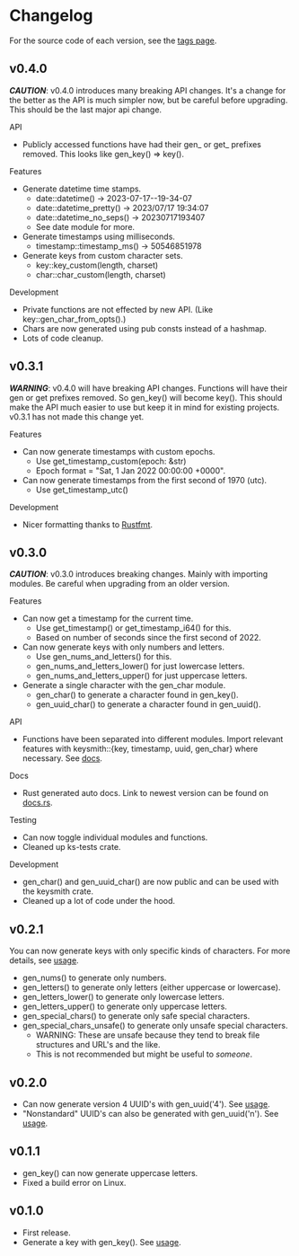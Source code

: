 # Changelog

For the source code of each version, see the [tags page](https://github.com/njshockey/keysmith-rs/tags).

## v0.4.0
**_CAUTION_**: v0.4.0 introduces many breaking API changes. It's a change for the better as the API is much simpler now, but be careful before upgrading. This should be the last major api change.

API
- Publicly accessed functions have had their gen_ or get_ prefixes removed. This looks like gen_key() => key().

Features
- Generate datetime time stamps.
  - date::datetime() -> 2023-07-17--19-34-07
  - date::datetime_pretty() -> 2023/07/17 19:34:07
  - date::datetime_no_seps() -> 20230717193407
  - See date module for more.
- Generate timestamps using milliseconds.
  - timestamp::timestamp_ms() -> 50546851978
- Generate keys from custom character sets.
  - key::key_custom(length, charset)
  - char::char_custom(length, charset)

Development
- Private functions are not effected by new API. (Like key::gen_char_from_opts().)
- Chars are now generated using pub consts instead of a hashmap.
- Lots of code cleanup.


## v0.3.1

**_WARNING_**: v0.4.0 will have breaking API changes.
Functions will have their gen or get prefixes removed.
So gen_key() will become key().
This should make the API much easier to use but keep it in mind for existing projects.
v0.3.1 has not made this change yet.

Features

- Can now generate timestamps with custom epochs.
    - Use get_timestamp_custom(epoch: &str)
    - Epoch format = "Sat, 1 Jan 2022 00:00:00 +0000".
- Can now generate timestamps from the first second of 1970 (utc).
    - Use get_timestamp_utc()

Development

- Nicer formatting thanks to [Rustfmt](https://rust-lang.github.io/rustfmt/).

## v0.3.0

**_CAUTION_**: v0.3.0 introduces breaking changes. Mainly with importing modules.
Be careful when upgrading from an older version.

Features

- Can now get a timestamp for the current time.
    - Use get_timestamp() or get_timestamp_i64() for this.
    - Based on number of seconds since the first second of 2022.
- Can now generate keys with only numbers and letters.
    - Use gen_nums_and_letters() for this.
    - gen_nums_and_letters_lower() for just lowercase letters.
    - gen_nums_and_letters_upper() for just uppercase letters.
- Generate a single character with the gen_char module.
    - gen_char() to generate a character found in gen_key().
    - gen_uuid_char() to generate a character found in gen_uuid().

API

- Functions have been separated into different modules.
Import relevant features with keysmith::{key, timestamp, uuid, gen_char}
where necessary. See [docs](https://docs.rs/keysmith/latest/keysmith/).

Docs

- Rust generated auto docs. Link to newest version can be found on [docs.rs](https://docs.rs/keysmith/latest/keysmith/).

Testing

- Can now toggle individual modules and functions.
- Cleaned up ks-tests crate.

Development

- gen_char() and gen_uuid_char() are now public
and can be used with the keysmith crate.
- Cleaned up a lot of code under the hood.

## v0.2.1

You can now generate keys with only specific kinds of characters.
For more details, see [usage](README.md#usage).

- gen_nums() to generate only numbers.
- gen_letters() to generate only letters (either uppercase or lowercase).
- gen_letters_lower() to generate only lowercase letters.
- gen_letters_upper() to generate only uppercase letters.
- gen_special_chars() to generate only safe special characters.
- gen_special_chars_unsafe() to generate only unsafe special characters.
    - WARNING: These are unsafe because they tend to break
      file structures and URL's and the like.
    - This is not recommended but might be useful to _someone_.

## v0.2.0

- Can now generate version 4 UUID's with gen_uuid('4'). See [usage](README.md#usage).
- "Nonstandard" UUID's can also be generated with gen_uuid('n'). See [usage](README.md#usage).

## v0.1.1

- gen_key() can now generate uppercase letters.
- Fixed a build error on Linux.

## v0.1.0

- First release.
- Generate a key with gen_key(). See [usage](README.md#usage).
